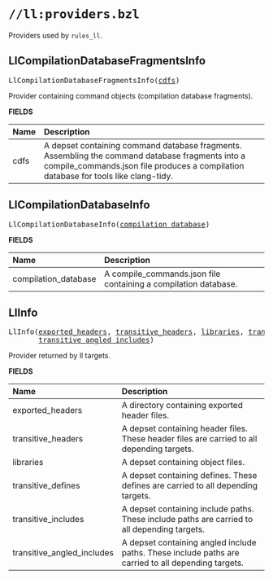 <!-- Generated with Stardoc: http://skydoc.bazel.build -->

# `//ll:providers.bzl`

Providers used by `rules_ll`.


<a id="#LlCompilationDatabaseFragmentsInfo"></a>

## LlCompilationDatabaseFragmentsInfo

<pre>
LlCompilationDatabaseFragmentsInfo(<a href="#LlCompilationDatabaseFragmentsInfo-cdfs">cdfs</a>)
</pre>

Provider containing command objects (compilation database fragments).

**FIELDS**


| Name  | Description |
| :------------- | :------------- |
| <a id="LlCompilationDatabaseFragmentsInfo-cdfs"></a>cdfs |  A depset containing command database fragments. Assembling the command database fragments into a compile_commands.json file produces a compilation database for tools like clang-tidy.    |


<a id="#LlCompilationDatabaseInfo"></a>

## LlCompilationDatabaseInfo

<pre>
LlCompilationDatabaseInfo(<a href="#LlCompilationDatabaseInfo-compilation_database">compilation_database</a>)
</pre>



**FIELDS**


| Name  | Description |
| :------------- | :------------- |
| <a id="LlCompilationDatabaseInfo-compilation_database"></a>compilation_database |  A compile_commands.json file containing a compilation database.    |


<a id="#LlInfo"></a>

## LlInfo

<pre>
LlInfo(<a href="#LlInfo-exported_headers">exported_headers</a>, <a href="#LlInfo-transitive_headers">transitive_headers</a>, <a href="#LlInfo-libraries">libraries</a>, <a href="#LlInfo-transitive_defines">transitive_defines</a>, <a href="#LlInfo-transitive_includes">transitive_includes</a>,
       <a href="#LlInfo-transitive_angled_includes">transitive_angled_includes</a>)
</pre>

Provider returned by ll targets.

**FIELDS**


| Name  | Description |
| :------------- | :------------- |
| <a id="LlInfo-exported_headers"></a>exported_headers |  A directory containing exported header files.    |
| <a id="LlInfo-transitive_headers"></a>transitive_headers |  A depset containing header files. These header files are carried to all depending targets.    |
| <a id="LlInfo-libraries"></a>libraries |  A depset containing object files.    |
| <a id="LlInfo-transitive_defines"></a>transitive_defines |  A depset containing defines. These defines are carried to all depending targets.    |
| <a id="LlInfo-transitive_includes"></a>transitive_includes |  A depset containing include paths. These include paths are carried to all depending targets.    |
| <a id="LlInfo-transitive_angled_includes"></a>transitive_angled_includes |  A depset containing angled include paths. These include paths are carried to all depending targets.    |
